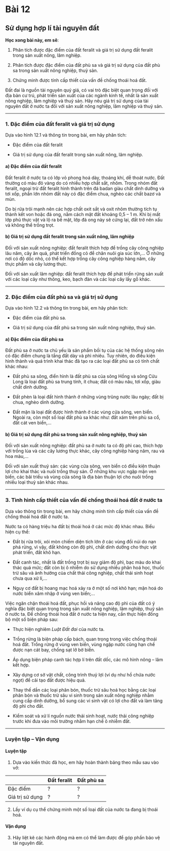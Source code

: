 # Bài 12
## Sử dụng hợp lí tài nguyên đất

**Học xong bài này, em sẽ**:

1. Phân tích được đặc điểm của đất feralit và giá trị sử dụng đất feralit trong sản xuất nông, lâm nghiệp.

2. Phân tích được đặc điểm của đất phù sa và giá trị sử dụng của đất phù sa trong sản xuất nông nghiệp, thuỷ sản.

3. Chứng minh được tính cấp thiết của vấn đề chống thoái hoá đất.

Đất đai là nguồn tài nguyên quý giá, có vai trò đặc biệt quan trọng đối với địa bàn cư trú, phát triển sản xuất của các ngành kinh tế, nhất là sản xuất nông nghiệp, lâm nghiệp và thuỷ sản. Hãy nêu giá trị sử dụng của tài nguyên đất ở nước ta đối với sản xuất nông nghiệp, lâm nghiệp và thuỷ sản.

---

### 1. Đặc điểm của đất feralit và giá trị sử dụng

Dựa vào hình 12.1 và thông tin trong bài, em hãy phân tích:
*   Đặc điểm của đất feralit

*   Giá trị sử dụng của đất feralit trong sản xuất nông, lâm nghiệp.

#### a) Đặc điểm của đất feralit

Đất feralit ở nước ta có lớp vỏ phong hoá dày, thoáng khí, dễ thoát nước. Đất thường có màu đỏ vàng do có nhiều hợp chất sắt, nhôm. Trong nhóm đất feralit, ngoại trừ đất feralit hình thành trên đá badan giàu chất dinh dưỡng và tơi xốp, phần lớn nhóm đất này có đặc điểm chua, nghèo các chất bazơ và mùn.

Do bị rửa trôi mạnh nên các hợp chất oxit sắt và oxit nhôm thường tích tụ thành kết von hoặc đá ong, nằm cách mặt đất khoảng 0,5 – 1 m. Khi bị mất lớp phủ thực vật và lộ ra bề mặt, lớp đá ong này sẽ cứng lại, đất trở nên xấu và không thể trồng trọt.

#### b) Giá trị sử dụng đất feralit trong sản xuất nông, lâm nghiệp

Đối với sản xuất nông nghiệp: đất feralit thích hợp để trồng cây công nghiệp lâu năm, cây ăn quả, phát triển đồng cỏ để chăn nuôi gia súc lớn,... Ở những nơi có độ dốc nhỏ, có thể kết hợp trồng cây công nghiệp hàng năm, cây thực phẩm và cây lương thực.

Đối với sản xuất lâm nghiệp: đất feralit thích hợp để phát triển rừng sản xuất với các loại cây như thông, keo, bạch đàn và các loại cây lấy gỗ khác.

---

### 2. Đặc điểm của đất phù sa và giá trị sử dụng

Dựa vào hình 12.2 và thông tin trong bài, em hãy phân tích:
*   Đặc điểm của đất phù sa.

*   Giá trị sử dụng của đất phù sa trong sản xuất nông nghiệp, thuỷ sản.

#### a) Đặc điểm của đất phù sa

Đất phù sa ở nước ta chủ yếu là sản phẩm bồi tụ của các hệ thống sông nên có đặc điểm chung là tầng đất dày và phì nhiêu. Tuy nhiên, do điều kiện hình thành và quá trình khai thác đã tạo ra các loại đất phù sa có tính chất khác nhau:
*   Đất phù sa sông, điển hình là đất phù sa của sông Hồng và sông Cửu Long là loại đất phù sa trung tính, ít chua; đất có màu nâu, tơi xốp, giàu chất dinh dưỡng.

*   Đất phèn là loại đất hình thành ở những vùng trũng nước lâu ngày; đất bị chua, nghèo dinh dưỡng.

*   Đất mặn là loại đất được hình thành ở các vùng cửa sông, ven biển. Ngoài ra, còn một số loại đất phù sa khác như: đất xám trên phù sa cổ, đất cát ven biển,...

#### b) Giá trị sử dụng đất phù sa trong sản xuất nông nghiệp, thuỷ sản

Đối với sản xuất nông nghiệp: đất phù sa ở nước ta có độ phì cao, thích hợp với trồng lúa và các cây lương thực khác, cây công nghiệp hàng năm, rau và hoa màu,...

Đối với sản xuất thuỷ sản: các vùng cửa sông, ven biển có điều kiện thuận lợi cho khai thác và nuôi trồng thuỷ sản. Ở những khu vực ngập mặn ven biển, các bãi triều và vùng cửa sông là địa bàn thuận lợi cho nuôi trồng nhiều loại thuỷ sản khác nhau.

---

### 3. Tình hình cấp thiết của vấn đề chống thoái hoá đất ở nước ta

Dựa vào thông tin trong bài, em hãy chứng minh tính cấp thiết của vấn đề chống thoái hoá đất ở nước ta.

Nước ta có hàng triệu ha đất bị thoái hoá ở các mức độ khác nhau. Biểu hiện cụ thể:
*   Đất bị rửa trôi, xói mòn chiếm diện tích lớn ở các vùng đồi núi do nạn phá rừng, vì vậy, đất không còn độ phì, chất dinh dưỡng cho thực vật phát triển, đất khô hạn.

*   Đất canh tác, nhất là đất trồng trọt bị suy giảm độ phì, bạc màu do khai thác quá mức; đất còn bị ô nhiễm do sử dụng nhiều phân hoá học, thuốc trừ sâu và ảnh hưởng của chất thải công nghiệp, chất thải sinh hoạt chưa qua xử lí,...

*   Nguy cơ đất bị hoang mạc hoá xảy ra ở một số nơi khô hạn; mặn hoá do nước biển xâm nhập ở vùng ven biển;...

Việc ngăn chặn thoái hoá đất, phục hồi và nâng cao độ phì của đất có ý nghĩa đặc biệt quan trọng trong sản xuất nông nghiệp, lâm nghiệp, thuỷ sản ở nước ta. Để chống thoái hoá đất ở nước ta hiện nay, cần thực hiện đồng bộ một số biện pháp sau:
*   Thực hiện nghiêm *Luật Đất đai* của nước ta.

*   Trồng rừng là biện pháp cấp bách, quan trọng trong việc chống thoái hoá đất. Trồng rừng ở vùng ven biển, vùng ngập nước cũng hạn chế được nạn cát bay, chống sạt lở bờ biển.

*   Áp dụng biện pháp canh tác hợp lí trên đất dốc, các mô hình nông – lâm kết hợp.

*   Xây dựng cơ sở vật chất, công trình thuỷ lợi (ví dụ như hồ chứa nước ngọt) để cải tạo đất được hiệu quả.

*   Thay thế dần các loại phân bón, thuốc trừ sâu hoá học bằng các loại phân bón và thuốc trừ sâu vi sinh trong sản xuất nông nghiệp nhằm cung cấp dinh dưỡng, bổ sung các vi sinh vật có lợi cho đất và làm tăng độ phì cho đất.

*   Kiểm soát và xử lí nguồn nước thải sinh hoạt, nước thải công nghiệp trước khi đưa vào môi trường nhằm hạn chế ô nhiễm đất.

---

### Luyện tập – Vận dụng
#### Luyện tập

1. Dựa vào kiến thức đã học, em hãy hoàn thành bảng theo mẫu sau vào vở:

| | Đất feralit | Đất phù sa |
|---|---|---|
| Đặc điểm | ? | ? |
| Giá trị sử dụng | ? | ? |

2. Lấy ví dụ cụ thể chứng minh một số loại đất của nước ta đang bị thoái hoá.

#### Vận dụng

3. Hãy liệt kê các hành động mà em có thể làm được để góp phần bảo vệ tài nguyên đất.
